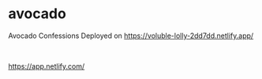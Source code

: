 # avocado
Avocado Confessions
Deployed on
https://voluble-lolly-2dd7dd.netlify.app/

<br/>

https://app.netlify.com/
